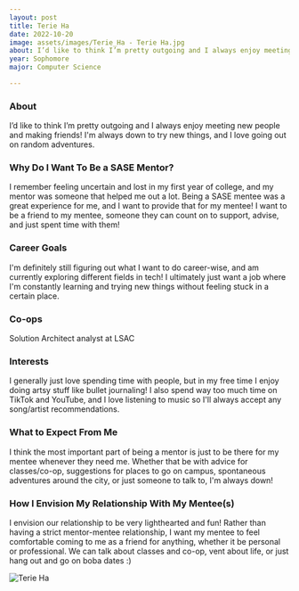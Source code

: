 ```yaml
---
layout: post
title: Terie Ha 
date: 2022-10-20
image: assets/images/Terie_Ha - Terie Ha.jpg
about: I’d like to think I’m pretty outgoing and I always enjoy meeting new people and making friends! I'm always down to try new things, and I love going out on random adventures.
year: Sophomore
major: Computer Science

---
```


### About

I’d like to think I’m pretty outgoing and I always enjoy meeting new people and making friends! I'm always down to try new things, and I love going out on random adventures.

### Why Do I Want To Be a SASE Mentor?

I remember feeling uncertain and lost in my first year of college, and my mentor was someone that helped me out a lot. Being a SASE mentee was a great experience for me, and I want to provide that for my mentee! I want to be a friend to my mentee, someone they can count on to support, advise, and just spent time with them!

### Career Goals

I'm definitely still figuring out what I want to do career-wise, and am currently exploring different fields in tech! I ultimately just want a job where I'm constantly learning and trying new things without feeling stuck in a certain place. 

### Co-ops

Solution Architect analyst at LSAC

### Interests

I generally just love spending time with people, but in my free time I enjoy doing artsy stuff like bullet journaling! I also spend way too much time on TikTok and YouTube, and I love listening to music so I'll always accept any song/artist recommendations.

### What to Expect From Me

I think the most important part of being a mentor is just to be there for my mentee whenever they need me. Whether that be with advice for classes/co-op, suggestions for places to go on campus, spontaneous adventures around the city, or just someone to talk to, I'm always down!

### How I Envision My Relationship With My Mentee(s) 

I envision our relationship to be very lighthearted and fun! Rather than having a strict mentor-mentee relationship, I want my mentee to feel comfortable coming to me as a friend for anything, whether it be personal or professional. We can talk about classes and co-op, vent about life, or just hang out and go on boba dates :)

<div class="text-center my-5">
    <img src="https://sase-drexel.github.io/mentorship-2022/assets/images/Terie_Ha - Terie Ha.jpg" alt="Terie Ha" class="rounded post-img" />
</div>
